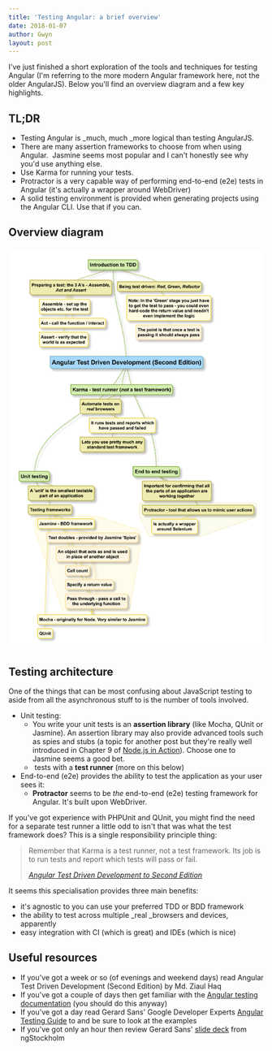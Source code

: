 ```yaml
---
title: 'Testing Angular: a brief overview'
date: 2018-01-07
author: Gwyn
layout: post
---
```


I've just finished a short exploration of the tools and techniques for testing Angular (I'm referring to the more modern Angular framework here, not the older AngularJS). Below you'll find an overview diagram and a few key highlights.

## TL;DR

  * Testing Angular is _much, much _more logical than testing AngularJS.
  * There are many assertion frameworks to choose from when using Angular.  Jasmine seems most popular and I can't honestly see why you'd use anything else.
  * Use Karma for running your tests.
  * Protractor is a very capable way of performing end-to-end (e2e) tests in Angular (it's actually a wrapper around WebDriver)
  * A solid testing environment is provided when generating projects using the Angular CLI. Use that if you can.

## Overview diagram<figure id="attachment_1371">

[<img src="/content/angular_testing.png"/>](/content/angular_testing.png)

## Testing architecture

One of the things that can be most confusing about JavaScript testing to aside from all the asynchronous stuff to is the number of tools involved.

  * Unit testing: 
      * You write your unit tests is an **assertion library** (like Mocha, QUnit or Jasmine). An assertion library may also provide advanced tools such as spies and stubs (a topic for another post but they're really well introduced in Chapter 9 of [Node.js in Action](https://www.safaribooksonline.com/library/view/nodejs-in-action/9781617292576/kindle_split_012.html)). Choose one to Jasmine seems a good bet.
      *  tests with a **test runner** (more on this below)
  * End-to-end (e2e) provides the ability to test the application as your user sees it: 
      * **Protractor** seems to be _the_ end-to-end (e2e) testing framework for Angular. It's built upon WebDriver.

If you've got experience with PHPUnit and QUnit, you might find the need for a separate test runner a little odd to isn't that was what the test framework does? This is a single responsibility principle thing:

> Remember that Karma is a test runner, not a test framework. Its job is to run tests and report which tests will pass or fail.
> 
> <a href="https://www.safaribooksonline.com/library/view/angular-test-driven-development/9781786465474/ch08s12.html" target="_blank" rel="noopener"><cite>Angular Test Driven Development to Second Edition</cite></a>

It seems this specialisation provides three main benefits:

  * it's agnostic to you can use your preferred TDD or BDD framework
  * the ability to test across multiple _real _browsers and devices, apparently
  * easy integration with CI (which is great) and IDEs (which is nice)

## Useful resources

  * If you've got a week or so (of evenings and weekend days) read Angular Test Driven Development (Second Edition) by Md. Ziaul Haq
  * If you've got a couple of days then get familiar with the [Angular testing documentation](https://angular.io/guide/testing) (you should do this anyway)
  * If you've got a day read Gerard Sans' Google Developer Experts [Angular Testing Guide](https://medium.com/google-developer-experts/angular-2-testing-guide-a485b6cb1ef0) to and be sure to look at the examples
  * If you've got only an hour then review Gerard Sans' [slide deck](http://slides.com/gerardsans/ng-stockholm-testing-recipes) from ngStockholm